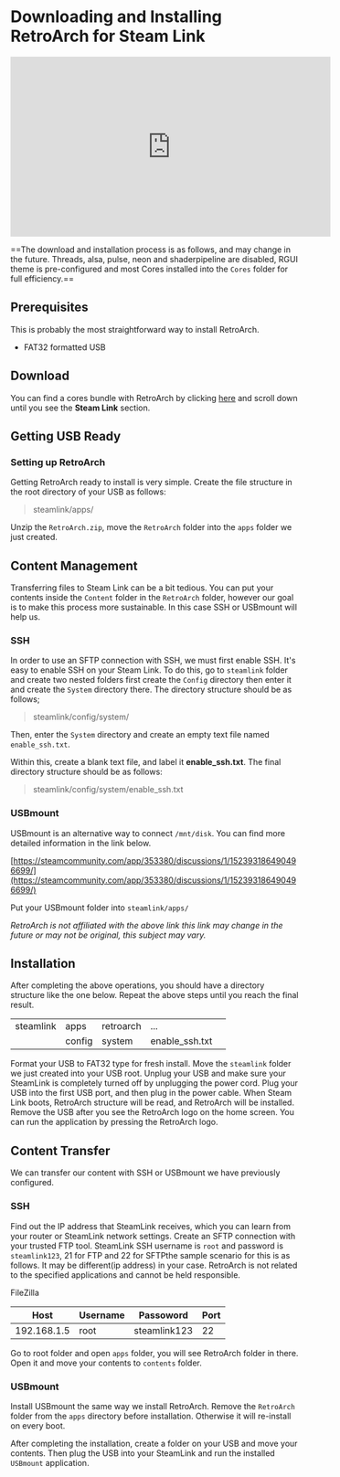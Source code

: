 
# Downloading and Installing RetroArch for Steam Link

<iframe width="560" height="315" src="https://www.youtube-nocookie.com/embed/02M9SdUKLa0" frameborder="0" allow="accelerometer; autoplay; clipboard-write; encrypted-media; gyroscope; picture-in-picture" allowfullscreen></iframe>

==The download and installation process is as follows, and may change in the future. Threads, alsa, pulse, neon and shaderpipeline are disabled, RGUI theme is pre-configured and most Cores installed into the `Cores` folder for full efficiency.==

## Prerequisites

This is probably the most straightforward way to install RetroArch.

- FAT32 formatted USB

## Download

You can find a cores bundle with RetroArch by clicking [here](https://www.retroarch.com/index.php?page=platforms) and scroll down until you see the **Steam Link** section.

## Getting USB Ready

### Setting up RetroArch

Getting RetroArch ready to install is very simple. Create the file structure in the root directory of your USB as follows:

> steamlink/apps/

Unzip the `RetroArch.zip`,  move the `RetroArch` folder into the `apps` folder we just created.

## Content Management

Transferring files to Steam Link can be a bit tedious. You can put your contents inside the `Content` folder in the `RetroArch` folder, however our goal is to make this process more sustainable. In this case SSH or USBmount will help us.

### SSH

In order to use an SFTP connection with SSH, we must first enable SSH. It's easy to enable SSH on your Steam Link. To do this, go to `steamlink` folder and create two nested folders first create the `Config` directory then enter it and create the `System` directory there. The directory structure should be as follows;

> steamlink/config/system/

Then, enter the `System` directory and create an empty text file named `enable_ssh.txt`.

Within this, create a blank text file, and label it **enable_ssh.txt**. The final directory structure should be as follows:

> steamlink/config/system/enable_ssh.txt
>
### USBmount

USBmount is an alternative way to connect `/mnt/disk`. You can find more detailed information in the link below.

[https://steamcommunity.com/app/353380/discussions/1/152393186490496699/](https://steamcommunity.com/app/353380/discussions/1/152393186490496699/)

Put your USBmount folder into `steamlink/apps/`

*RetroArch is not affiliated with the above link this link may change in the future or may not be original, this subject may vary.*

## Installation

After completing the above operations, you should have a directory structure like the one below. Repeat the above steps until you reach the final result.

|   |   |   |   |   |
|---|---|---|---|---|
| steamlink  |  apps |  retroarch |...   |   |
|   | config  | system  | enable_ssh.txt  |   |


Format your USB to FAT32 type for fresh install. Move the `steamlink` folder we just created into your USB root. Unplug your USB and make sure your SteamLink is completely turned off by unplugging the power cord. Plug your USB into the first USB port, and then plug in the power cable. When Steam Link boots, RetroArch structure will be read, and RetroArch will be installed. Remove the USB after you see the RetroArch logo on the home screen. You can run the application by pressing the RetroArch logo.

## Content Transfer

We can transfer our content with SSH or USBmount we have previously configured.

### SSH

Find out the IP address that SteamLink receives, which you can learn from your router or SteamLink network settings. Create an SFTP connection with your trusted FTP tool. SteamLink SSH username is `root` and password is `steamlink123`, 21 for FTP and 22 for SFTPthe sample scenario for this is as follows. It may be different(ip address) in your case. RetroArch is not related to the specified applications and cannot be held responsible.

FileZilla

| Host  | Username  | Passoword  | Port  |
|---|---|---|---|
| 192.168.1.5  | root  |  steamlink123 | 22  |

Go to root folder and open `apps` folder, you will see RetroArch folder in there. Open it and move your contents to `contents` folder.

### USBmount

Install USBmount the same way we install RetroArch. Remove the `RetroArch` folder from the `apps` directory before installation. Otherwise it will re-install on every boot.

After completing the installation, create a folder on your USB and move your contents. Then plug the USB into your SteamLink and run the installed `USBmount` application.